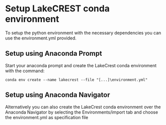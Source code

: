 
# Setup LakeCREST conda environment

To setup the python environment with the necessary dependencies you can use the environment.yml provided.

## Setup using Anaconda Prompt 
Start your anaconda prompt and create the LakeCrest conda environment with the command:

`conda env create --name lakecrest --file "[...]\environment.yml"`

## Setup using Anaconda Navigator
Alternatively you can also create the LakeCrest conda environment over the Anaconda Navigator by selecting the Environments/import tab and choose the environment.yml as specification file
